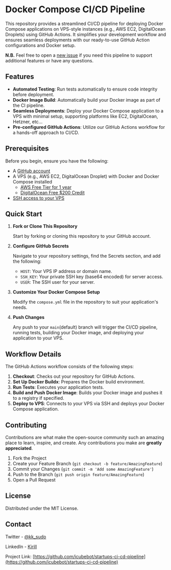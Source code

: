 # Docker Compose CI/CD Pipeline

This repository provides a streamlined CI/CD pipeline for deploying Docker Compose applications on VPS-style instances (e.g., AWS EC2, DigitalOcean Droplets) using GitHub Actions. It simplifies your development workflow and ensures seamless deployments with our ready-to-use GitHub Action configurations and Docker setup.

**N.B.** Feel free to open a [new issue](https://github.com/icubebot/startups-ci-cd-pipeline/issues) if you need this pipeline to support additional features or have any questions.

## Features

- **Automated Testing**: Run tests automatically to ensure code integrity before deployment.
- **Docker Image Build**: Automatically build your Docker image as part of the CI pipeline.
- **Seamless Deployments**: Deploy your Docker Compose application to a VPS with minimal setup, supporting platforms like EC2, DigitalOcean, Hetzner, etc...
- **Pre-configured GitHub Actions**: Utilize our GitHub Actions workflow for a hands-off approach to CI/CD.

## Prerequisites

Before you begin, ensure you have the following:
- A [GitHub account](https://github.com/join)
- A VPS (e.g., AWS EC2, DigitalOcean Droplet) with Docker and Docker Compose installed
  - [AWS Free Tier for 1 year](https://aws.amazon.com/free)
  - [DigitalOcean Free $200 Credit](https://try.digitalocean.com/freetrialoffer/)
- [SSH access to your VPS](https://docs.aws.amazon.com/AWSEC2/latest/UserGuide/connect-linux-inst-ssh.html)

## Quick Start

1. **Fork or Clone This Repository**

   Start by forking or cloning this repository to your GitHub account.

2. **Configure GitHub Secrets**

   Navigate to your repository settings, find the Secrets section, and add the following:
    - `HOST`: Your VPS IP address or domain name.
    - `SSH_KEY`: Your private SSH key (base64 encoded) for server access.
    - `USER`: The SSH user for your server.

3. **Customize Your Docker Compose Setup**

   Modify the `compose.yml` file in the repository to suit your application's needs.

4. **Push Changes**

   Any push to your `main`(default) branch will trigger the CI/CD pipeline, running tests, building your Docker image, and deploying your application to your VPS.

## Workflow Details

The GitHub Actions workflow consists of the following steps:

1. **Checkout**: Checks out your repository for GitHub Actions.
2. **Set Up Docker Buildx**: Prepares the Docker build environment.
3. **Run Tests**: Executes your application tests.
4. **Build and Push Docker Image**: Builds your Docker image and pushes it to a registry if specified.
5. **Deploy to VPS**: Connects to your VPS via SSH and deploys your Docker Compose application.

## Contributing

Contributions are what make the open-source community such an amazing place to learn, inspire, and create. Any contributions you make are **greatly appreciated**.

1. Fork the Project
2. Create your Feature Branch (`git checkout -b feature/AmazingFeature`)
3. Commit your Changes (`git commit -m 'Add some AmazingFeature'`)
4. Push to the Branch (`git push origin feature/AmazingFeature`)
5. Open a Pull Request

## License

Distributed under the MIT License.

## Contact

Twitter - [@kk_sudo](https://twitter.com/kk_sudo)

LinkedIn - [Kirill](https://www.linkedin.com/in/kazakovk/)

Project Link: [https://github.com/icubebot/startups-ci-cd-pipeline](https://github.com/icubebot/startups-ci-cd-pipeline)
